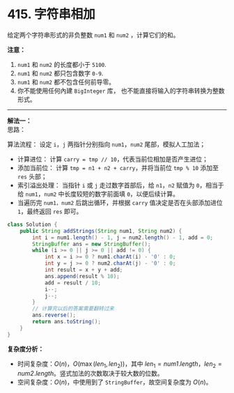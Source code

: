 # 415. 字符串相加

给定两个字符串形式的非负整数 `num1` 和 `num2` ，计算它们的和。

**注意：**

1. `num1` 和 `num2` 的长度都小于 `5100`.
2. `num1` 和 `num2` 都只包含数字 `0-9`.
3. `num1` 和 `num2` 都不包含任何前导零。
4. 你不能使用任何內建 `BigInteger` 库， 也不能直接将输入的字符串转换为整数形式。

---
**解法一：**  
思路：  

算法流程： 设定 `i`，`j` 两指针分别指向 `num1`，`num2` 尾部，模拟人工加法；

* 计算进位： 计算 `carry = tmp // 10`，代表当前位相加是否产生进位；
* 添加当前位： 计算 `tmp = n1 + n2 + carry`，并将当前位 `tmp % 10` 添加至 `res` 头部；
* 索引溢出处理： 当指针 `i` 或 `j` 走过数字首部后，给 `n1`，`n2` 赋值为 `0`，相当于给 `num1`，`num2` 中长度较短的数字前面填 `0`，以便后续计算。
* 当遍历完 `num1，num2` 后跳出循环，并根据 `carry` 值决定是否在头部添加进位 `1`，最终返回 `res` 即可。


```Java
class Solution {
    public String addStrings(String num1, String num2) {
        int i = num1.length() - 1, j = num2.length() - 1, add = 0;
        StringBuffer ans = new StringBuffer();
        while (i >= 0 || j >= 0 || add != 0) {
            int x = i >= 0 ? num1.charAt(i) - '0' : 0;
            int y = j >= 0 ? num2.charAt(j) - '0' : 0;
            int result = x + y + add;
            ans.append(result % 10);
            add = result / 10;
            i--;
            j--;
        }
        // 计算完以后的答案需要翻转过来
        ans.reverse();
        return ans.toString();
    }
}
```

**复杂度分析：**  

* 时间复杂度：$O(n)$，$O(\max(\textit{len}_1,\textit{len}_2))$，其中 $\textit{len}_1=\textit{num1}.\textit{length}$，$\textit{len}_2=\textit{num2}.\textit{length}$。竖式加法的次数取决于较大数的位数。
* 空间复杂度：$O(n)$，中使用到了 `StringBuffer`，故空间复杂度为 $O(n)$。

